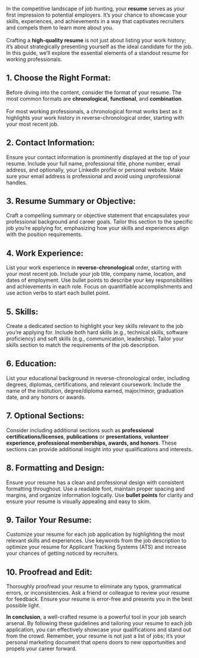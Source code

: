 

In the competitive landscape of job hunting, your <b>resume</b> serves as your first impression to potential employers. It’s your chance to showcase your skills, experiences, and achievements in a way that captivates recruiters and compels them to learn more about you. 
<br><br>
Crafting a <b>high-quality resume</b> is not just about listing your work history; it’s about strategically presenting yourself as the ideal candidate for the job. In this guide, we’ll explore the essential elements of a standout resume for working professionals.

## 1. Choose the Right Format:
Before diving into the content, consider the format of your resume. The most common formats are <b>chronological</b>, <b>functional</b>, and <b>combination</b>.
<br><br> For most working professionals, a chronological format works best as it highlights your work history in reverse-chronological order, starting with your most recent job.

## 2. Contact Information:
Ensure your contact information is prominently displayed at the top of your resume. Include your full name, professional title, phone number, email address, and optionally, your LinkedIn profile or personal website. Make sure your email address is professional and avoid using unprofessional handles.

## 3. Resume Summary or Objective:
Craft a compelling summary or objective statement that encapsulates your professional background and career goals. Tailor this section to the specific job you’re applying for, emphasizing how your skills and experiences align with the position requirements.

## 4. Work Experience:
List your work experience in <b>reverse-chronological</b> order, starting with your most recent job. Include your job title, company name, location, and dates of employment. Use bullet points to describe your key responsibilities and achievements in each role. Focus on quantifiable accomplishments and use action verbs to start each bullet point.

## 5. Skills:
Create a dedicated section to highlight your key skills relevant to the job you’re applying for. Include both hard skills (e.g., technical skills, software proficiency) and soft skills (e.g., communication, leadership). Tailor your skills section to match the requirements of the job description.

## 6. Education:
List your educational background in reverse-chronological order, including degrees, diplomas, certifications, and relevant coursework. Include the name of the institution, degree/diploma earned, major/minor, graduation date, and any honors or awards.

## 7. Optional Sections:
Consider including additional sections such as <b>professional certifications/licenses</b>, <b>publications</b> or <b>presentations</b>, <b>volunteer experience, professional memberships, awards, and honors</b>. These sections can provide additional insight into your qualifications and interests.

## 8. Formatting and Design:
Ensure your resume has a clean and professional design with consistent formatting throughout. Use a readable font, maintain proper spacing and margins, and organize information logically. Use <b>bullet points</b> for clarity and ensure your resume is visually appealing and easy to skim.

## 9. Tailor Your Resume:
Customize your resume for each job application by highlighting the most relevant skills and experiences. Use keywords from the job description to optimize your resume for Applicant Tracking Systems (ATS) and increase your chances of getting noticed by recruiters.

## 10. Proofread and Edit:
Thoroughly proofread your resume to eliminate any typos, grammatical errors, or inconsistencies. Ask a friend or colleague to review your resume for feedback. Ensure your resume is error-free and presents you in the best possible light.

<b>In conclusion</b>, a well-crafted resume is a powerful tool in your job search arsenal. By following these guidelines and tailoring your resume to each job application, you can effectively showcase your qualifications and stand out from the crowd. Remember, your resume is not just a list of jobs; it’s your personal marketing document that opens doors to new opportunities and propels your career forward.